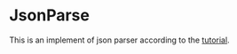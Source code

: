 # JsonParse
This is an implement of json parser according to the [tutorial](https://github.com/miloyip/json-tutorial).

